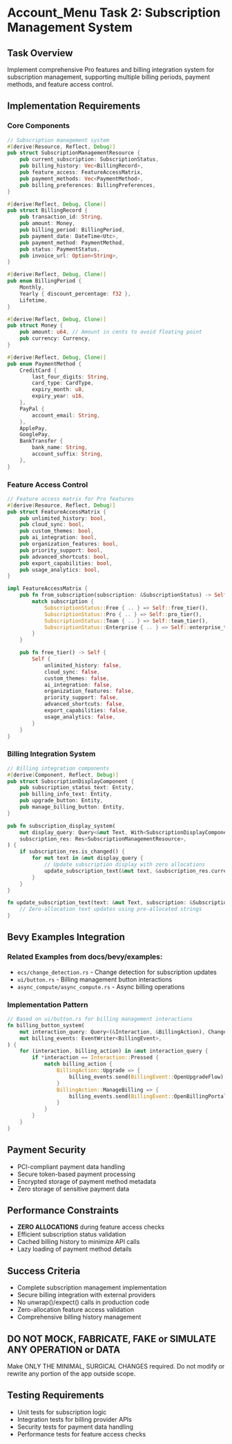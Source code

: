 # Account_Menu Task 2: Subscription Management System

## Task Overview
Implement comprehensive Pro features and billing integration system for subscription management, supporting multiple billing periods, payment methods, and feature access control.

## Implementation Requirements

### Core Components
```rust
// Subscription management system
#[derive(Resource, Reflect, Debug)]
pub struct SubscriptionManagementResource {
    pub current_subscription: SubscriptionStatus,
    pub billing_history: Vec<BillingRecord>,
    pub feature_access: FeatureAccessMatrix,
    pub payment_methods: Vec<PaymentMethod>,
    pub billing_preferences: BillingPreferences,
}

#[derive(Reflect, Debug, Clone)]
pub struct BillingRecord {
    pub transaction_id: String,
    pub amount: Money,
    pub billing_period: BillingPeriod,
    pub payment_date: DateTime<Utc>,
    pub payment_method: PaymentMethod,
    pub status: PaymentStatus,
    pub invoice_url: Option<String>,
}

#[derive(Reflect, Debug, Clone)]
pub enum BillingPeriod {
    Monthly,
    Yearly { discount_percentage: f32 },
    Lifetime,
}

#[derive(Reflect, Debug, Clone)]
pub struct Money {
    pub amount: u64, // Amount in cents to avoid floating point
    pub currency: Currency,
}

#[derive(Reflect, Debug, Clone)]
pub enum PaymentMethod {
    CreditCard {
        last_four_digits: String,
        card_type: CardType,
        expiry_month: u8,
        expiry_year: u16,
    },
    PayPal {
        account_email: String,
    },
    ApplePay,
    GooglePay,
    BankTransfer {
        bank_name: String,
        account_suffix: String,
    },
}
```

### Feature Access Control
```rust
// Feature access matrix for Pro features
#[derive(Resource, Reflect, Debug)]
pub struct FeatureAccessMatrix {
    pub unlimited_history: bool,
    pub cloud_sync: bool,
    pub custom_themes: bool,
    pub ai_integration: bool,
    pub organization_features: bool,
    pub priority_support: bool,
    pub advanced_shortcuts: bool,
    pub export_capabilities: bool,
    pub usage_analytics: bool,
}

impl FeatureAccessMatrix {
    pub fn from_subscription(subscription: &SubscriptionStatus) -> Self {
        match subscription {
            SubscriptionStatus::Free { .. } => Self::free_tier(),
            SubscriptionStatus::Pro { .. } => Self::pro_tier(),
            SubscriptionStatus::Team { .. } => Self::team_tier(),
            SubscriptionStatus::Enterprise { .. } => Self::enterprise_tier(),
        }
    }

    pub fn free_tier() -> Self {
        Self {
            unlimited_history: false,
            cloud_sync: false,
            custom_themes: false,
            ai_integration: false,
            organization_features: false,
            priority_support: false,
            advanced_shortcuts: false,
            export_capabilities: false,
            usage_analytics: false,
        }
    }
}
```

### Billing Integration System
```rust
// Billing integration components
#[derive(Component, Reflect, Debug)]
pub struct SubscriptionDisplayComponent {
    pub subscription_status_text: Entity,
    pub billing_info_text: Entity,
    pub upgrade_button: Entity,
    pub manage_billing_button: Entity,
}

pub fn subscription_display_system(
    mut display_query: Query<&mut Text, With<SubscriptionDisplayComponent>>,
    subscription_res: Res<SubscriptionManagementResource>,
) {
    if subscription_res.is_changed() {
        for mut text in &mut display_query {
            // Update subscription display with zero allocations
            update_subscription_text(&mut text, &subscription_res.current_subscription);
        }
    }
}

fn update_subscription_text(text: &mut Text, subscription: &SubscriptionStatus) {
    // Zero-allocation text updates using pre-allocated strings
}
```

## Bevy Examples Integration

### Related Examples from docs/bevy/examples:
- `ecs/change_detection.rs` - Change detection for subscription updates
- `ui/button.rs` - Billing management button interactions
- `async_compute/async_compute.rs` - Async billing operations

### Implementation Pattern
```rust
// Based on ui/button.rs for billing management interactions
fn billing_button_system(
    mut interaction_query: Query<(&Interaction, &BillingAction), Changed<Interaction>>,
    mut billing_events: EventWriter<BillingEvent>,
) {
    for (interaction, billing_action) in &mut interaction_query {
        if *interaction == Interaction::Pressed {
            match billing_action {
                BillingAction::Upgrade => {
                    billing_events.send(BillingEvent::OpenUpgradeFlow);
                }
                BillingAction::ManageBilling => {
                    billing_events.send(BillingEvent::OpenBillingPortal);
                }
            }
        }
    }
}
```

## Payment Security
- PCI-compliant payment data handling  
- Secure token-based payment processing
- Encrypted storage of payment method metadata
- Zero storage of sensitive payment data

## Performance Constraints
- **ZERO ALLOCATIONS** during feature access checks
- Efficient subscription status validation
- Cached billing history to minimize API calls
- Lazy loading of payment method details

## Success Criteria
- Complete subscription management implementation
- Secure billing integration with external providers
- No unwrap()/expect() calls in production code
- Zero-allocation feature access validation
- Comprehensive billing history management

## DO NOT MOCK, FABRICATE, FAKE or SIMULATE ANY OPERATION or DATA
Make ONLY THE MINIMAL, SURGICAL CHANGES required. Do not modify or rewrite any portion of the app outside scope.

## Testing Requirements
- Unit tests for subscription logic
- Integration tests for billing provider APIs
- Security tests for payment data handling  
- Performance tests for feature access checks